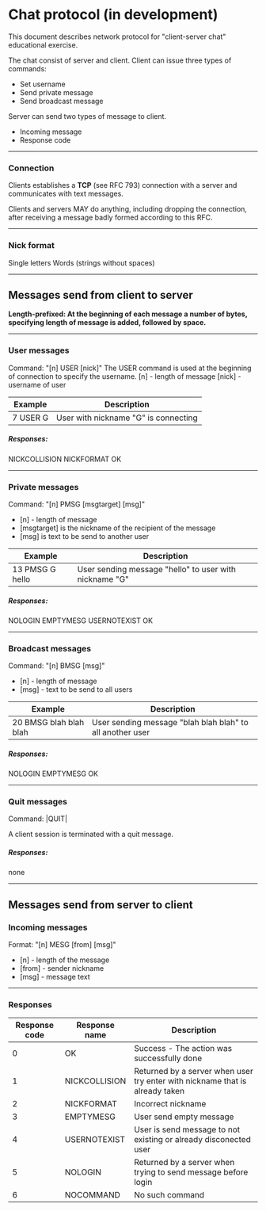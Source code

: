 # Chat protocol (in development)

This document describes network protocol for "client-server chat" educational exercise.

The chat consist of server and client. Client can issue three types of commands:
- Set username
- Send private message
- Send broadcast message

Server can send two types of message to client.
- Incoming message
- Response code

---

### Connection
Clients establishes a **TCP** (see RFC 793) connection with a server and communicates with text messages.

Clients and servers MAY do anything, including dropping the connection, after receiving a message badly formed according to this RFC.

---
### Nick format

Single letters
Words (strings without spaces)

---

## Messages send from client to server

**Length-prefixed: At the beginning of each message a number of bytes, specifying length of message is added, followed by space.**

---
### User messages
Command: "[n] USER [nick]"
The USER command is used at the beginning of connection to specify  the username.
[n] - length of message
[nick] - username of user

| Example	| Description |
| --- | --- |
| 7 USER G | User with nickname "G" is connecting |

##### Responses:
NICKCOLLISION
NICKFORMAT
OK

****
### Private messages
Command: "[n] PMSG [msgtarget] [msg]"
- [n] - length of message
- [msgtarget] is the nickname of the recipient of the message
- [msg] is text to be send to another user

| Example	| Description |
| --- | --- |
| 13 PMSG G hello | User sending message "hello" to user with nickname "G" |

##### Responses:
NOLOGIN
EMPTYMESG
USERNOTEXIST
OK

---
### Broadcast messages
Command: "[n] BMSG [msg]"
- [n] - length of message
- [msg] - text to be send to all users

| Example	| Description |
| --- | --- |
| 20 BMSG blah blah blah | User sending message "blah blah blah" to all another user |

##### Responses:
NOLOGIN
EMPTYMESG
OK

---
### Quit messages
Command: \|QUIT\|

A client session is terminated with a quit message.
##### Responses:
none

---
## Messages send from server to client

### Incoming messages
Format: "[n] MESG [from] [msg]"
- [n] - length of the message
- [from] - sender nickname
- [msg] - message text

---
### Responses

| Response code           | Response name  | Description  |
|-------------------------|----------------|--------------|
|0                        | OK             | Success - The action was successfully done  |
|1                        | NICKCOLLISION  | Returned by a server when user try enter with nickname that is already  taken |
|2                        | NICKFORMAT     | Incorrect nickname                    |
|3                        | EMPTYMESG      | User send empty message                  |
|4                        | USERNOTEXIST   | User is send message to not existing or already disconected user  |
|5                        | NOLOGIN        | Returned by a server when trying to send message before login                  |
|6                        | NOCOMMAND      | No such command
